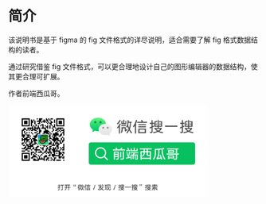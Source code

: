 # 简介

该说明书是基于 figma 的 fig 文件格式的详尽说明，适合需要了解 fig 格式数据结构的读者。

通过研究借鉴 fig 文件格式，可以更合理地设计自己的图形编辑器的数据结构，使其更合理可扩展。

作者前端西瓜哥。

<img 
  width="400px"
  src="../static/gzh_xigua.jpg" 
/>
